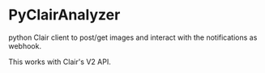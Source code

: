# PyClairAnalyzer
python Clair client to post/get images and interact with the notifications as webhook.

This works with Clair's V2 API.
